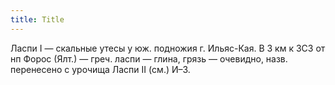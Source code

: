 ```yaml
---
title: Title
---
```


Ласпи I — скальные утесы у юж. подножия г. Ильяс-Кая. В 3 км к ЗСЗ от нп Форос
(Ялт.) — греч. ласпи — глина, грязь — очевидно, назв. перенесено с урочища Ласпи
II (см.) И–3.
